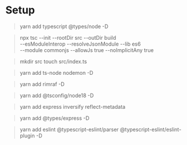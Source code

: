 # Setup

> yarn add typescript @types/node -D

> npx tsc --init --rootDir src --outDir build \
> --esModuleInterop --resolveJsonModule --lib es6 \
> --module commonjs --allowJs true --noImplicitAny true

> mkdir src
> touch src/index.ts

> yarn add ts-node nodemon -D

> yarn add rimraf -D

> yarn add @tsconfig/node18 -D

> yarn add express inversify reflect-metadata

> yarn add @types/express -D

> yarn add eslint @typescript-eslint/parser @typescript-eslint/eslint-plugin -D
